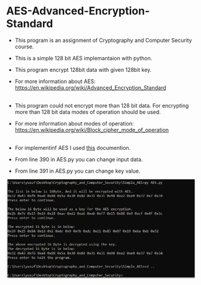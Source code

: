 # AES-Advanced-Encryption-Standard
* This program is an assignment of Cryptography and Computer Security course.
* This is a simple 128 bit AES implemantaion with python.
* This program encrypt 128bit data with given 128bit key.
* For more information about AES: https://en.wikipedia.org/wiki/Advanced_Encryption_Standard <br /> <br />
* This program could not encrypt more than 128 bit data. For encrypting more than 128 bit data modes of operation should be used.
* For more information about modes of operation: https://en.wikipedia.org/wiki/Block_cipher_mode_of_operation <br /> <br />

* For implementinf AES I used [this](fips-197.pdf) documention.
* From line 390 in AES.py you can change input data.
* From line 391 in AES.py you can change key value.
<img src="SS.PNG" >

